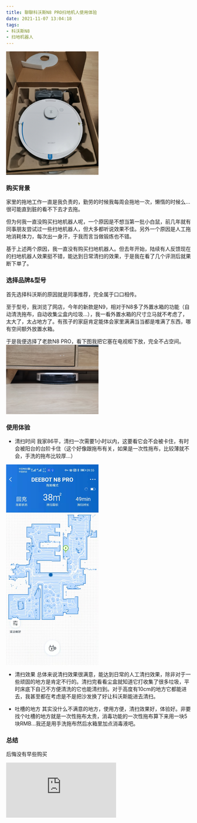 ```yaml
---
title: 聊聊科沃斯N8 PRO扫地机人使用体验
date: 2021-11-07 13:04:18
tags: 
- 科沃斯N8 
- 扫地机器人
---
```

<img src="/uploads/20211107001.jpeg" width="50%" height="50%" align="middle" />

### 购买背景
家里的拖地工作一直是我负责的，勤劳的时候我每周会拖地一次，懒惰的时候么...很可能直到脏的看不下去才去拖。

但为何我一直没购买扫地机器人呢，一个原因是不想当第一批小白鼠，前几年就有同事朋友尝试过一些扫地机器人，但大多都听说效果不佳。另外一个原因是人工拖地消耗体力，每次出一身汗，于我而言当做锻炼也不错。

基于上述两个原因，我一直没有购买扫地机器人。但去年开始，陆续有人反馈现在的扫地机器人效果挺不错，能达到日常清扫的效果，于是我在看了几个评测后就果断下单了。

### 选择品牌&型号
首先选择科沃斯的原因就是同事推荐，完全属于口口相传。

至于型号，我浏览了网店，今年的新款是N9，相对于N8多了外置水箱的功能（自动清洗拖布，自动收集尘盒内垃圾...），我一看外置水箱的尺寸立马就不考虑了，太大了，太占地方了。有孩子的家庭肯定能体会家里满满当当都是堆满了东西，哪有空间额外放置水箱。

于是我便选择了老款N8 PRO，看下图我把它塞在电视柜下放，完全不占空间。
<img src="/uploads/20211107002.jpeg" width="50%" height="50%" align="middle" />

### 使用体验
- 清扫时间
我家86平，清扫一次需要1小时以内，这要看它会不会被卡住，有时会被阳台的台阶卡住（这个好像跟拖布有关，如果是一次性拖布，比较薄就不会，手洗的拖布比较厚...）
<img src="/uploads/20211107003.jpeg" width="50%" height="50%" align="middle" />

- 清扫效果
总体来说清扫效果很满意，能达到日常的人工清扫效果，除非对于一些顽固的地方是肯定不行的。清扫完看看尘盒就知道它打收集了很多垃圾，平时床底下自己不方便清洗的它也能清扫到。对于高度有10cm的地方它都能进去，我甚至都在考虑是不是把沙发换了好让科沃斯能进去清扫。

- 吐槽的地方
其实没什么不满意的地方，使用方便，清扫效果好，体验好。非要找个吐槽的地方就是一次性拖布太贵，消毒功能的一次性拖布算下来用一块5块RMB...我还是用手洗拖布然后水箱里加点消毒液吧。


### 总结
后悔没有早些购买

<iframe class="lc-margin-top-80 lc-margin-bottom-32 lc-mobile" data-v-b66e9a5a="" frameborder="0" src="https://button.like.co/in/embed/polkallen/button?referrer=https://polkallen.github.io/2021/11/07/%E8%81%8A%E8%81%8A%E7%A7%91%E6%B2%83%E6%96%AFN8%20PRO%E6%89%AB%E5%9C%B0%E6%9C%BA%E4%BA%BA%E4%BD%BF%E7%94%A8%E4%BD%93%E9%AA%8C/" style="font-size: medium;" ></iframe>
